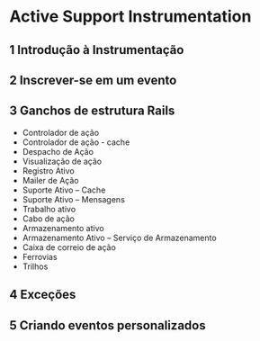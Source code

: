 # Active Support Instrumentation

## 1 Introdução à Instrumentação
## 2 Inscrever-se em um evento
## 3 Ganchos de estrutura Rails
  - Controlador de ação
  - Controlador de ação - cache
  - Despacho de Ação
  - Visualização de ação
  - Registro Ativo
  - Mailer de Ação
  - Suporte Ativo – Cache
  - Suporte Ativo – Mensagens
  - Trabalho ativo
  - Cabo de ação
  - Armazenamento ativo
  - Armazenamento Ativo – Serviço de Armazenamento
  - Caixa de correio de ação
  - Ferrovias
  - Trilhos
## 4 Exceções
## 5 Criando eventos personalizados